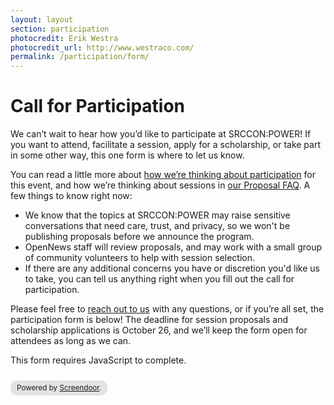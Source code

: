 ```yaml
---
layout: layout
section: participation
photocredit: Erik Westra
photocredit_url: http://www.westraco.com/
permalink: /participation/form/
---
```


# Call for Participation

We can&rsquo;t wait to hear how you&rsquo;d like to participate at SRCCON:POWER! If you want to attend, facilitate a session, apply for a scholarship, or take part in some other way, this one form is where to let us know.

You can read a little more about [how we&rsquo;re thinking about participation](/participation) for this event, and how we&rsquo;re thinking about sessions in [our Proposal FAQ](/sessions/proposal-faq). A few things to know right now:

* We know that the topics at SRCCON:POWER may raise sensitive conversations that need care, trust, and privacy, so we won't be publishing proposals before we announce the program.
* OpenNews staff will review proposals, and may work with a small group of community volunteers to help with session selection.
* If there are any additional concerns you have or discretion you'd like us to take, you can tell us anything right when you fill out the call for participation.

Please feel free to [reach out to us](mailto:srccon@opennews.org) with any questions, or if you&rsquo;re all set, the participation form is below! The deadline for session proposals and scholarship applications is October 26, and we&rsquo;ll keep the form open for attendees as long as we can.

<script>window.jQuery || document.write('<script src="//code.jquery.com/jquery-2.2.3.min.js"><\/script>')</script><link href="//d3q1ytufopwvkq.cloudfront.net/1/formrenderer.css" rel="stylesheet" /><script src="//d3q1ytufopwvkq.cloudfront.net/1/formrenderer.js"></script>
<form data-formrenderer>This form requires JavaScript to complete.</form>
<small style='display:inline-block;margin-top:10px;background:rgba(0,0,0,0.1);padding:5px 10px;border-radius:10px;'>Powered by <a href='https://www.dobt.co/screendoor/'>Screendoor</a>.</small>
<script>new FormRenderer({"project_id":"W8gx3gRHwbIpDUpL", "afterSubmit": "/participation/thanks"});</script>